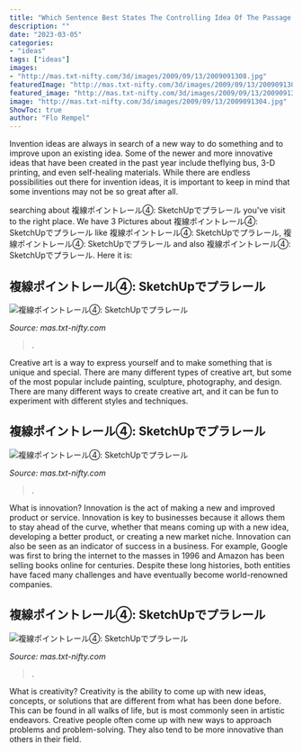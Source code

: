 ```yaml
---
title: "Which Sentence Best States The Controlling Idea Of The Passage The Dark Game Part 3 -"
description: ""
date: "2023-03-05"
categories:
- "ideas"
tags: ["ideas"]
images:
- "http://mas.txt-nifty.com/3d/images/2009/09/13/2009091308.jpg"
featuredImage: "http://mas.txt-nifty.com/3d/images/2009/09/13/2009091308.jpg"
featured_image: "http://mas.txt-nifty.com/3d/images/2009/09/13/2009091308.jpg"
image: "http://mas.txt-nifty.com/3d/images/2009/09/13/2009091304.jpg"
ShowToc: true
author: "Flo Rempel"
---
```



Invention ideas are always in search of a new way to do something and to improve upon an existing idea. Some of the newer and more innovative ideas that have been created in the past year include theflying bus, 3-D printing, and even self-healing materials. While there are endless possibilities out there for invention ideas, it is important to keep in mind that some inventions may not be so great after all.

	

		
searching about 複線ポイントレール④: SketchUpでプラレール you've visit to the right place. We have 3 Pictures about 複線ポイントレール④: SketchUpでプラレール like 複線ポイントレール④: SketchUpでプラレール, 複線ポイントレール④: SketchUpでプラレール and also 複線ポイントレール④: SketchUpでプラレール. Here it is:
		
    
## 複線ポイントレール④: SketchUpでプラレール

<img loading=lazy src="http://mas.txt-nifty.com/3d/images/2009/09/13/2009091304.jpg" onerror="this.onerror=null;this.src='https://tse2.mm.bing.net/th?id=OIP.RTssF5TX5ie2QubeTUU0IQHaEK&amp;pid=15.1';" alt="複線ポイントレール④: SketchUpでプラレール">

_Source: mas.txt-nifty.com_

>. 

	

Creative art is a way to express yourself and to make something that is unique and special. There are many different types of creative art, but some of the most popular include painting, sculpture, photography, and design. There are many different ways to create creative art, and it can be fun to experiment with different styles and techniques.

    
## 複線ポイントレール④: SketchUpでプラレール

<img loading=lazy src="http://mas.txt-nifty.com/3d/images/2009/09/13/2009091306.jpg" onerror="this.onerror=null;this.src='https://tse3.mm.bing.net/th?id=OIP.8KWq5mW0xlOkfvpr0Qe2lgHaEK&amp;pid=15.1';" alt="複線ポイントレール④: SketchUpでプラレール">

_Source: mas.txt-nifty.com_

>. 

	

What is innovation?
Innovation is the act of making a new and improved product or service. Innovation is key to businesses because it allows them to stay ahead of the curve, whether that means coming up with a new idea, developing a better product, or creating a new market niche. Innovation can also be seen as an indicator of success in a business. For example, Google was first to bring the internet to the masses in 1996 and Amazon has been selling books online for centuries. Despite these long histories, both entities have faced many challenges and have eventually become world-renowned companies.

    
## 複線ポイントレール④: SketchUpでプラレール

<img loading=lazy src="http://mas.txt-nifty.com/3d/images/2009/09/13/2009091308.jpg" onerror="this.onerror=null;this.src='https://tse2.mm.bing.net/th?id=OIP.h1QRcKefUZCLb-sJ9pRBAQHaEK&amp;pid=15.1';" alt="複線ポイントレール④: SketchUpでプラレール">

_Source: mas.txt-nifty.com_

>. 

	

What is creativity?
Creativity is the ability to come up with new ideas, concepts, or solutions that are different from what has been done before. This can be found in all walks of life, but is most commonly seen in artistic endeavors. Creative people often come up with new ways to approach problems and problem-solving. They also tend to be more innovative than others in their field.

